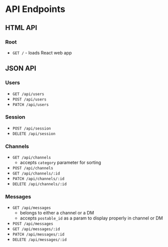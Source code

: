 # API Endpoints

## HTML API

### Root

- `GET /` - loads React web app

## JSON API

### Users

- `GET /api/users`
- `POST /api/users`
- `PATCH /api/users`

### Session

- `POST /api/session`
- `DELETE /api/session`

### Channels

- `GET /api/channels`
  - accepts `category` parameter for sorting
- `POST /api/channels`
- `GET /api/channels/:id`
- `PATCH /api/channels/:id`
- `DELETE /api/channels/:id`

### Messages

- `GET /api/messages`
  - belongs to either a channel or a DM
  - accepts `postable_id` as a param to display properly in channel or DM
- `POST /api/messages`
- `GET /api/messages/:id`
- `PATCH /api/messages/:id`
- `DELETE /api/messages/:id`
